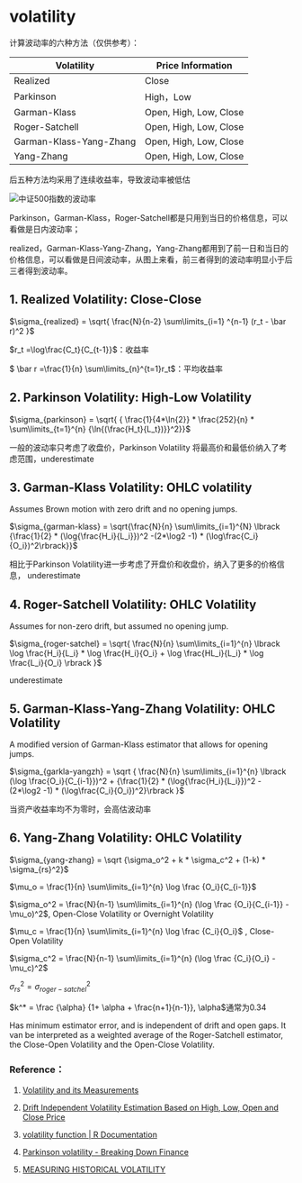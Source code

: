# volatility
计算波动率的六种方法（仅供参考）：

| Volatility              | Price Information      |
| ----------------------- | ---------------------- |
| Realized                | Close                  |
| Parkinson               | High，Low              |
| Garman-Klass            | Open, High, Low, Close |
| Roger-Satchell          | Open, High, Low, Close |
| Garman-Klass-Yang-Zhang | Open, High, Low, Close |
| Yang-Zhang              | Open, High, Low, Close |

后五种方法均采用了连续收益率，导致波动率被低估

![中证500指数的波动率]()

Parkinson，Garman-Klass，Roger-Satchell都是只用到当日的价格信息，可以看做是日内波动率；

realized，Garman-Klass-Yang-Zhang，Yang-Zhang都用到了前一日和当日的价格信息，可以看做是日间波动率，从图上来看，前三者得到的波动率明显小于后三者得到波动率。 

## 1. Realized Volatility: Close-Close

$\sigma_{realized} = \sqrt{  \frac{N}{n-2} \sum\limits_{i=1} ^{n-1} (r_t - \bar r)^2  }$   

 $r_t =\log\frac{C_t}{C_{t-1}}$：收益率

$ \bar r =\frac{1}{n} \sum\limits_{n}^{t=1}r_t$：平均收益率

## 2. Parkinson Volatility: High-Low Volatility

$\sigma_{parkinson} = \sqrt{ { \frac{1}{4*\ln{2}} * \frac{252}{n} * \sum\limits_{t=1}^{n} {\ln{(\frac{H_t}{L_t})}}^2}}$

一般的波动率只考虑了收盘价，Parkinson Volatility 将最高价和最低价纳入了考虑范围，underestimate

## 3. Garman-Klass Volatility: OHLC volatility

Assumes Brown motion with zero drift and no opening jumps.

$\sigma_{garman-klass} = \sqrt{\frac{N}{n} \sum\limits_{i=1}^{N} \lbrack {\frac{1}{2} * (\log{\frac{H_i}{L_i}})^2 -(2*\log2 -1) * (\log\frac{C_i}{O_i})^2\rbrack}}$

相比于Parkinson Volatility进一步考虑了开盘价和收盘价，纳入了更多的价格信息， underestimate

## 4. Roger-Satchell Volatility: OHLC Volatility

Assumes for non-zero drift, but assumed no opening jump. 

$\sigma_{roger-satchel} = \sqrt{ \frac{N}{n} \sum\limits_{i=1}^{n} \lbrack \log \frac{H_i}{L_i} * \log \frac{H_i}{O_i} + \log \frac{HL_i}{L_i} * \log \frac{L_i}{O_i} \rbrack }$

underestimate

## 5. Garman-Klass-Yang-Zhang Volatility: OHLC Volatility

A modified version of Garman-Klass estimator that allows for opening jumps.

$\sigma_{garkla-yangzh} = \sqrt { \frac{N}{n} \sum\limits_{i=1}^{n} \lbrack (\log \frac{O_i}{C_{i-1}})^2 +  {\frac{1}{2} * (\log{\frac{H_i}{L_i}})^2 -(2*\log2 -1) * (\log\frac{C_i}{O_i})^2}\rbrack }$

当资产收益率均不为零时，会高估波动率

## 6. Yang-Zhang Volatility: OHLC Volatility 

$\sigma_{yang-zhang} = \sqrt {\sigma_o^2 + k * \sigma_c^2 + (1-k) * \sigma_{rs}^2}$

$\mu_o = \frac{1}{n} \sum\limits_{i=1}^{n} \log \frac {O_i}{C_{i-1}}$

$\sigma_o^2  = \frac{N}{n-1} \sum\limits_{i=1}^{n} (\log \frac {O_i}{C_{i-1}} - \mu_o)^2$, 		Open-Close Volatility or Overnight Volatility

$\mu_c = \frac{1}{n} \sum\limits_{i=1}^{n} \log \frac {C_i}{O_i}$ , 	Close-Open Volatility

$\sigma_c^2  = \frac{N}{n-1} \sum\limits_{i=1}^{n} (\log \frac {C_i}{O_i} - \mu_c)^2$

$\sigma_{rs}^2 = \sigma_{roger-satchel}^2$

$k^* = \frac {\alpha} {1+ \alpha + \frac{n+1}{n-1}},    \alpha$通常为0.34

Has minimum estimator error, and is independent of drift and open gaps. It van be interpreted as a weighted average of the Roger-Satchell estimator, the Close-Open Volatility and the Open-Close Volatility.


### Reference：

1. [ Volatility and its Measurements](https://www.eurexchange.com/blob/116048/47ca53f0178cec31caeecdf94cc18f6e/data/volatility_and_its_measurements.pdf.pdf)

2. [ Drift Independent Volatility Estimation Based on High, Low, Open and Close Price](http://citeseerx.ist.psu.edu/viewdoc/download?doi=10.1.1.628.4037&rep=rep1&type=pdf)

3. [volatility function | R Documentation](https://www.rdocumentation.org/packages/TTR/versions/0.23-3/topics/volatility)

4. [Parkinson volatility - Breaking Down Finance](http://breakingdownfinance.com/finance-topics/risk-management/parkinson-volatility/)

5. [MEASURING HISTORICAL VOLATILITY](http://www.todaysgroep.nl/media/236846/measuring_historic_volatility.pdf)

   
